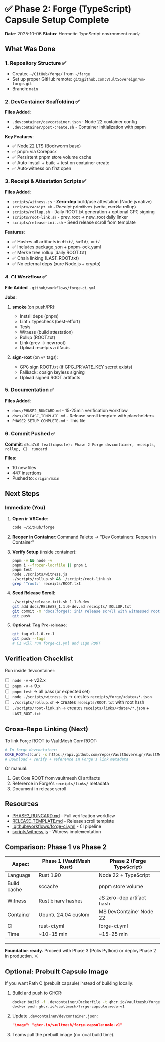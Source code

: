 # ✅ Phase 2: Forge (TypeScript) Capsule Setup Complete

**Date**: 2025-10-06
**Status**: Hermetic TypeScript environment ready

## What Was Done

### 1. Repository Structure ✅
- Created `~/GitHub/forge/` from `~/forge`
- Set up proper GitHub remote: `git@github.com:VaultSovereign/vm-forge.git`
- Branch: `main`

### 2. DevContainer Scaffolding ✅

**Files Added**:
- `.devcontainer/devcontainer.json` - Node 22 container config
- `.devcontainer/post-create.sh` - Container initialization with pnpm

**Key Features**:
- ✅ Node 22 LTS (Bookworm base)
- ✅ pnpm via Corepack
- ✅ Persistent pnpm store volume cache
- ✅ Auto-install + build + test on container create
- ✅ Auto-witness on first open

### 3. Receipt & Attestation Scripts ✅

**Files Added**:
- `scripts/witness.js` - **Zero-dep** build/use attestation (Node.js native)
- `scripts/receipt.sh` - Receipt primitives (write, merkle rollup)
- `scripts/rollup.sh` - Daily ROOT.txt generation + optional GPG signing
- `scripts/root-link.sh` - prev_root → new_root daily linker
- `scripts/release-init.sh` - Seed release scroll from template

**Features**:
- ✅ Hashes all artifacts in `dist/`, `build/`, `out/`
- ✅ Includes package.json + pnpm-lock.yaml
- ✅ Merkle tree rollup (daily ROOT.txt)
- ✅ Chain linking (LAST_ROOT.txt)
- ✅ No external deps (pure Node.js + crypto)

### 4. CI Workflow ✅

**File Added**: `.github/workflows/forge-ci.yml`

**Jobs**:
1. **smoke** (on push/PR):
   - Install deps (pnpm)
   - Lint + typecheck (best-effort)
   - Tests
   - Witness (build attestation)
   - Rollup (ROOT.txt)
   - Link (prev → new root)
   - Upload receipts artifacts

2. **sign-root** (on `v*` tags):
   - GPG sign ROOT.txt (if GPG_PRIVATE_KEY secret exists)
   - Fallback: cosign keyless signing
   - Upload signed ROOT artifacts

### 5. Documentation ✅

**Files Added**:
- `docs/PHASE2_RUNCARD.md` - 15-25min verification workflow
- `docs/RELEASE_TEMPLATE.md` - Release scroll template with placeholders
- `PHASE2_SETUP_COMPLETE.md` - This file

### 6. Commit Pushed ✅

**Commit**: `d5ca7c0 feat(capsule): Phase 2 Forge devcontainer, receipts, rollup, CI, runcard`

**Files**:
- 10 new files
- 447 insertions
- Pushed to: `origin/main`

## Next Steps

### Immediate (You)

1. **Open in VSCode**:
   ```bash
   code ~/GitHub/forge
   ```

2. **Reopen in Container**: Command Palette → "Dev Containers: Reopen in Container"

3. **Verify Setup** (inside container):
   ```bash
   pnpm -v && node -v
   pnpm i --frozen-lockfile || pnpm i
   pnpm test
   node ./scripts/witness.js
   ./scripts/rollup.sh && ./scripts/root-link.sh
   grep '^root:' receipts/ROOT.txt
   ```

4. **Seed Release Scroll**:
   ```bash
   ./scripts/release-init.sh 1.1.0-dev
   git add docs/RELEASE_1.1.0-dev.md receipts/ ROLLUP.txt
   git commit -m "docs(forge): init release scroll with witnessed root"
   git push
   ```

5. **Optional: Tag Pre-release**:
   ```bash
   git tag v1.1.0-rc.1
   git push --tags
   # CI will run forge-ci.yml and sign ROOT
   ```

## Verification Checklist

Run inside devcontainer:

- [ ] `node -v` → v22.x
- [ ] `pnpm -v` → 9.x
- [ ] `pnpm test` → all pass (or expected set)
- [ ] `node ./scripts/witness.js` → creates `receipts/forge/<date>/*.json`
- [ ] `./scripts/rollup.sh` → creates `receipts/ROOT.txt` with root hash
- [ ] `./scripts/root-link.sh` → creates `receipts/links/<date>/*.json` + `LAST_ROOT.txt`

## Cross-Repo Linking (Next)

To link Forge ROOT to VaultMesh Core ROOT:

```bash
# In forge devcontainer:
CORE_ROOT=$(curl -s https://api.github.com/repos/VaultSovereign/VaultMesh/actions/artifacts | jq -r '.artifacts[0].archive_download_url')
# Download + verify + reference in Forge's link metadata
```

Or manual:
1. Get Core ROOT from vaultmesh CI artifacts
2. Reference in Forge's `receipts/links/` metadata
3. Document in release scroll

## Resources

- [PHASE2_RUNCARD.md](docs/PHASE2_RUNCARD.md) - Full verification workflow
- [RELEASE_TEMPLATE.md](docs/RELEASE_TEMPLATE.md) - Release scroll template
- [.github/workflows/forge-ci.yml](.github/workflows/forge-ci.yml) - CI pipeline
- [scripts/witness.js](scripts/witness.js) - Witness implementation

## Comparison: Phase 1 vs Phase 2

| Aspect | Phase 1 (VaultMesh Rust) | Phase 2 (Forge TypeScript) |
|--------|-------------------------|----------------------------|
| Language | Rust 1.90 | Node 22 + TypeScript |
| Build cache | sccache | pnpm store volume |
| Witness | Rust binary hashes | JS zero-dep artifact hash |
| Container | Ubuntu 24.04 custom | MS DevContainer Node 22 |
| CI | rust-ci.yml | forge-ci.yml |
| Time | ~10-15 min | ~15-25 min |

---

**Foundation ready.** Proceed with Phase 3 (Polis Python) or deploy Phase 2 in production. ⚔️

## Optional: Prebuilt Capsule Image

If you want Path C (prebuilt capsule) instead of building locally:

1. Build and push to GHCR:
   ```bash
   docker build -f .devcontainer/Dockerfile -t ghcr.io/vaultmesh/forge-capsule:node-v1 .
   docker push ghcr.io/vaultmesh/forge-capsule:node-v1
   ```

2. Update `.devcontainer/devcontainer.json`:
   ```json
   "image": "ghcr.io/vaultmesh/forge-capsule:node-v1"
   ```

3. Teams pull the prebuilt image (no local build time).
